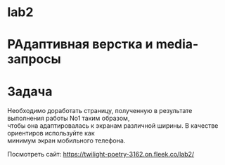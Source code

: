 # lab2  

# РАдаптивная верстка и media-запросы  
# Задача  
Необходимо доработать страницу, полученную в результате выполнения работы No1 таким образом,  
чтобы она адаптировалась к экранам различной ширины. В качестве ориентиров используйте как  
минимум экран мобильного телефона.  

Посмотреть сайт: https://twilight-poetry-3162.on.fleek.co/lab2/